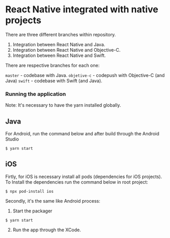 # React Native integrated with native projects

There are three different branches within repository.

1. Integration between React Native and Java.
2. Integration between React Native and Objective-C.
3. Integration between React Native and Swift.

There are respective branches for each one:

`master` - codebase with Java.
`objetive-c` - codepush with Objective-C (and Java)
`swift` - codebase with Swift (and Java).

### Running the application

Note: It's necessary to have the yarn installed globally.

## Java

For Android, run the command below and after build through the Android Studio

```
$ yarn start
```

## iOS

Firtly, for iOS is necessary install all pods (dependencies for iOS projects). To Install the dependencies run the command below in root project:

```
$ npx pod-install ios
```

Secondly, it's the same like Android process:

1. Start the packager

```
$ yarn start
```

2. Run the app through the XCode.
